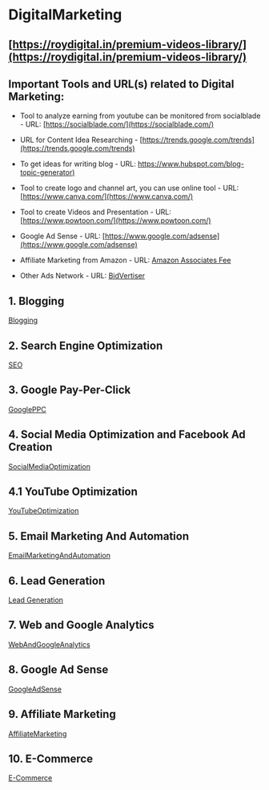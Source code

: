 # DigitalMarketing


## [https://roydigital.in/premium-videos-library/](https://roydigital.in/premium-videos-library/)

## Important Tools and URL(s) related to Digital Marketing:
  - Tool to analyze earning from youtube can be monitored from socialblade - URL: [https://socialblade.com/](https://socialblade.com/)  
  - URL for Content Idea Researching - [https://trends.google.com/trends](https://trends.google.com/trends)  
  - To get ideas for writing blog - URL: [https://www.hubspot.com/blog-topic-generator)](https://www.hubspot.com/blog-topic-generator)   
  - Tool to create logo and channel art, you can use online tool - URL: [https://www.canva.com/](https://www.canva.com/)  
  - Tool to create Videos and Presentation - URL: [https://www.powtoon.com/](https://www.powtoon.com/)  

  - Google Ad Sense - URL: [https://www.google.com/adsense](https://www.google.com/adsense)  
  - Affiliate Marketing from Amazon - URL: [Amazon Associates Fee](https://affiliate-program.amazon.in/help/operating/schedule)  
  - Other Ads Network - URL: [BidVertiser](https://www.bidvertiser.com/)  

## 1. Blogging  
[Blogging](1_Blogging.md)  

## 2. Search Engine Optimization  
[SEO](2_SEO.md)  

## 3. Google Pay-Per-Click  
[GooglePPC](3_GooglePPC.md)  

## 4. Social Media Optimization and Facebook Ad Creation  
[SocialMediaOptimization](4_SocialMediaOptimization.md)  

## 4.1 YouTube Optimization
[YouTubeOptimization](4.1_YouTubeOptimization.md)

## 5. Email Marketing And Automation  
[EmailMarketingAndAutomation](5_EmailMarketingAndAutomation.md)  

## 6. Lead Generation  
[Lead Generation](6_LeadGeneration.md)  

## 7. Web and Google Analytics  
[WebAndGoogleAnalytics](7_WebAndGoogleAnalytics.md)  

## 8. Google Ad Sense  
[GoogleAdSense](8_GoogleAdSense.md)  

## 9. Affiliate Marketing  
[AffiliateMarketing](9_AffiliateMarketing.md)  

## 10. E-Commerce  
[E-Commerce](10_E-Commerce.md)  
